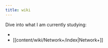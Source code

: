 ```yaml
---
title: wiki
---
```

Dive into what I am currently studying:

- 
- [[content/wiki/Network+/index|Network+]]


